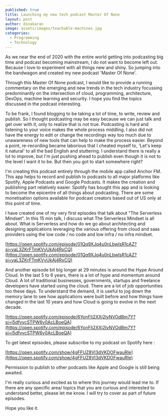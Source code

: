 ```yaml
---
published: true
title: Launching my new tech podcast Master Of None
layout: post
author: dinakaran
image: assets/images/teachable-machines.jpg
categories:
  - Programming
  - Technology
---
```


As we near the end of 2020 with the entire world getting into podcasting big time and podcast becoming mainstream, I do not want to become left out. Because I love to experiment with all things new and shiny. So jumping into the bandwagon and created my new podcast 'Master Of None'. 

Through this Master Of None podcast, I would like to provide a running commentary on the emerging and new trends in the tech industry focussing predominantly on the intersection of cloud, programming, architecture, DevOps, machine learning and security. I hope you find the topics discussed in the podcast interesting. 

To be frank, I found blogging to be taking a lot of time, to write, review and publish. So I thought podcasting may be easy because we can just talk and get over with it, only to realize that is not true. Podcasting is hard and listening to your voice makes the whole process middling. I also did not have the energy to edit or change the recordings way too much due to unawareness of new tools that can help to make the process easier. Beyond a point, re-recording became laborious that I cheated myself to, 'Let's keep it natural' to all the bad English and stuttering.  I understand there is really a lot to improve, but I'm just pushing ahead to publish even though it is not to the level I want it to be. But then you got to start somewhere right?

I'm creating this podcast entirely through the mobile app called Anchor FM. This app helps to record and publish to podcasts to all major platforms like Spotify, Apple Podcasts and Google Podcasts. It makes the creation and publishing part relatively easier.  Spotify has bought this app and is looking to become the epicentre of all things about podcasting. There are some monetisation options available for podcast creators based out of US only at this point of time. 

I have created one of my very first episodes that talk about "The Serverless Mindset".  In this 15 min talk, I discuss what  The Serverless Mindset is all about. What is Serverless and how do we go about architecting and designing applications leveraging the various offering from cloud and saas providers using the low code / no code and low infra / no infra mindset.

[https://open.spotify.com/episode/01Qq9XJq4u0nLbwIsR1cAZ?si=yaL3ZKrFTmKVvUkAj4RxCQ](https://open.spotify.com/episode/01Qq9XJq4u0nLbwIsR1cAZ?si=yaL3ZKrFTmKVvUkAj4RxCQ)

And another episode bit big longer at 29 minutes is around the Hype Around Cloud. In the last 5 to 6 years, there is a lot of hype and momentum around Cloud. A lot of traditional businesses, governments, startups and freelance developers have started using the cloud. There are a lot of job opportunities too these days. To understand the demand, it is useful to jog down the memory lane to see how applications were built before and how things have changed in the last 10 years and how Cloud is going to evolve in the next decade.

[https://open.spotify.com/episode/6YonFIi2XXj2lyNVOdBm7Y?si=j5dfvvcSTPW6v0AcLBoeQA](https://open.spotify.com/episode/6YonFIi2XXj2lyNVOdBm7Y?si=j5dfvvcSTPW6v0AcLBoeQA)

To get latest episodes, please subscribe to my podcast on Spotify here : 

[https://open.spotify.com/show/4gFFUZ8Vl3dVKDOFwauRIe](https://open.spotify.com/show/4gFFUZ8Vl3dVKDOFwauRIe)

Permission to publish to other podcasts like Apple and Google is still being awaited.

I'm really curious and excited as to where this journey would lead me to. If there are any specific area/ topics that you are curious and interested to understand better, please let me know. I will try to cover as part of future episodes.

Hope you like it. 

 
 









  
